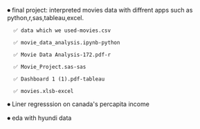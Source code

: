⏺  final project: interpreted movies data with diffrent apps such as python,r,sas,tableau,excel.

      ✅ data which we used-movies.csv

      ✅ movie_data_analysis.ipynb-python

      ✅ Movie Data Analysis-172.pdf-r

      ✅ Movie_Project.sas-sas

      ✅ Dashboard 1 (1).pdf-tableau

      ✅ movies.xlsb-excel

⏺ Liner regresssion on canada's percapita income

⏺ eda with hyundi data
